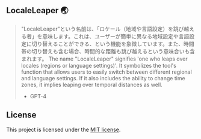 ## LocaleLeaper :earth_asia:

> "LocaleLeaper"という名前は、「ロケール（地域や言語設定）を跳び越える者」を意味します。これは、ユーザーが簡単に異なる地域設定や言語設定に切り替えることができる、という機能を象徴しています。また、時間帯の切り替えも含む場合、時間的な距離も跳び越えるという意味合いも含まれます。
> The name "LocaleLeaper" signifies 'one who leaps over locales (regions or language settings)'. It symbolizes the tool's function that allows users to easily switch between different regional and language settings. If it also includes the ability to change time zones, it implies leaping over temporal distances as well.
> - GPT-4

## License

This project is licensed under the [MIT license](./LICENSE).
